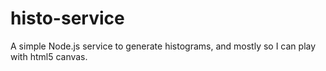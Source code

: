 histo-service
=============

A simple Node.js service to generate histograms, and mostly so I can play with html5 canvas.